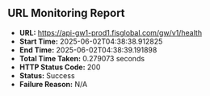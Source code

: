 ## URL Monitoring Report

- **URL:** https://api-gw1-prod1.fisglobal.com/gw/v1/health
- **Start Time:** 2025-06-02T04:38:38.912825
- **End Time:** 2025-06-02T04:38:39.191898
- **Total Time Taken:** 0.279073 seconds
- **HTTP Status Code:** 200
- **Status:** Success
- **Failure Reason:** N/A
